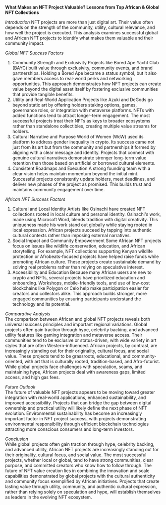 **What Makes an NFT Project Valuable?
Lessons from Top African & Global NFT Collections**

_Introduction_
NFT projects are more than just digital art. Their value often depends on the strength of the community, utility, cultural relevance, and how well the project is executed. This analysis examines successful global and African NFT projects to identify what makes them valuable and their community impact.

_Global NFT Success Factors_
1. Community Strength and Exclusivity
Projects like Bored Ape Yacht Club (BAYC) built value through exclusivity, community events, and brand partnerships. Holding a Bored Ape became a status symbol, but it also gave members access to real-world perks and networking opportunities. This approach demonstrates how NFT projects can create value beyond the digital asset itself by fostering exclusive communities that provide tangible benefits.  
2. Utility and Real-World Application
Projects like Azuki and DeGods go beyond static art by offering holders staking options, games, governance roles, or integration with metaverse platforms. NFTs with added functions tend to attract longer-term engagement. The most successful projects treat their NFTs as keys to broader ecosystems rather than standalone collectibles, creating multiple value streams for holders.  
3. Cultural Narrative and Purpose
World of Women (WoW) used its platform to address gender inequality in crypto. Its success came not just from its art but from the community and partnerships it formed by aligning with a clear message and identity. Projects that connect with genuine cultural narratives demonstrate stronger long-term value retention than those based on artificial or borrowed cultural elements.  
4. Consistent Roadmaps and Execution
A strong founding team with a clear vision helps maintain momentum beyond the initial mint. Successful projects consistently update holders, meet deadlines, and deliver new phases of the project as promised. This builds trust and maintains community engagement over time.

_African NFT Success Factors_
1. Cultural and Local Identity
Artists like Osinachi have created NFT collections rooted in local culture and personal identity. Osinachi's work, made using Microsoft Word, blends tradition with digital creativity. This uniqueness made his work stand out globally while staying rooted in local expression. African projects succeed by tapping into authentic cultural contexts rather than imposing external narratives.
2. Social Impact and Community Empowerment
Some African NFT projects focus on issues like wildlife conservation, education, and African storytelling. For example, NFT collections supporting Kenyan wildlife protection or Afrobeats-focused projects have helped raise funds while promoting African culture. These projects create sustainable demand by solving real problems rather than relying on speculative interest.
3. Accessibility and Education
Because many African users are new to crypto and NFTs, several projects have prioritized education and onboarding. Workshops, mobile-friendly tools, and use of low-cost blockchains like Polygon or Celo help make participation easier for creators and collectors alike. This approach builds stronger, more engaged communities by ensuring participants understand the technology and its potential.

_Comparative Analysis_  
The comparison between African and global NFT projects reveals both universal success principles and important regional variations. Global projects often gain traction through hype, celebrity backing, and advanced utility features like gaming integration and metaverse access. Their communities tend to be exclusive or status-driven, with wide variety in art styles that are often Western-influenced.
African projects, by contrast, are increasingly standing out for their originality, cultural focus, and social value. These projects tend to be grassroots, educational, and community-oriented, with art that is culturally rooted, tradition-based, and Afro-futurist. While global projects face challenges with speculation, scams, and maintaining hype, African projects deal with awareness gaps, limited access, and high gas fees.

_Future Outlook_  
The future of valuable NFT projects appears to be moving toward greater integration with real-world applications, enhanced sustainability, and improved accessibility. Projects that can bridge the gap between digital ownership and practical utility will likely define the next phase of NFT evolution.
Environmental sustainability has become an increasingly important factor in NFT project success, with projects demonstrating environmental responsibility through efficient blockchain technologies attracting more conscious consumers and long-term investors.

_Conclusion_  
While global projects often gain traction through hype, celebrity backing, and advanced utility, African NFT projects are increasingly standing out for their originality, cultural focus, and social value. The most successful projects, whether local or global, tend to have strong communities, clear purpose, and committed creators who know how to follow through.
The future of NFT value creation lies in combining the innovation and scale capabilities demonstrated by global projects with the cultural authenticity and community focus exemplified by African initiatives. Projects that create lasting value through utility, community, and authentic cultural expression, rather than relying solely on speculation and hype, will establish themselves as leaders in the evolving NFT ecosystem.
